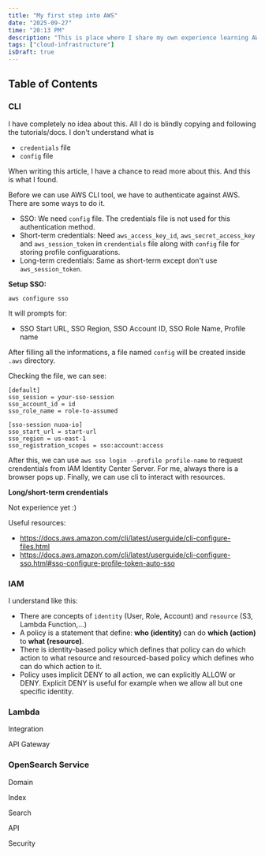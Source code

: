 ```yaml
---
title: "My first step into AWS"
date: "2025-09-27"
time: "20:13 PM"
description: "This is place where I share my own experience learning AWS. Note that I am not favor of this infra or another like GCP, Azure. I just note for myself (and probably you) on using AWS, things I have learned. Remember that AWS is not something you want to master, it just a tool for us to build things. So don't expect to read this to become AWS architec, all you need to master is the concepts, ideas that you can apply broadly to cloud infrastructure in general."
tags: ["cloud-infrastructure"]
isDraft: true
---
```


## Table of Contents

### CLI

I have completely no idea about this. All I do is blindly copying and following the tutorials/docs. I don't understand what is

- `credentials` file
- `config` file

When writing this article, I have a chance to read more about this. And this is what I found.

Before we can use AWS CLI tool, we have to authenticate against AWS. There are some ways to do it.

- SSO: We need `config` file. The credentials file is not used for this authentication method.
- Short-term credentials: Need `aws_access_key_id`, `aws_secret_access_key` and `aws_session_token` in `crendentials` file along with `config` file for storing profile configuarations.
- Long-term credentials: Same as short-term except don't use `aws_session_token`.

**Setup SSO:**

```
aws configure sso
```

It will prompts for:

- SSO Start URL, SSO Region, SSO Account ID, SSO Role Name, Profile name

After filling all the informations, a file named `config` will be created inside `.aws` directory.

Checking the file, we can see:

```
[default]
sso_session = your-sso-session
sso_account_id = id
sso_role_name = role-to-assumed

[sso-session nuoa-io]
sso_start_url = start-url
sso_region = us-east-1
sso_registration_scopes = sso:account:access
```

After this, we can use `aws sso login --profile profile-name` to request crendentials from IAM Identity Center Server. For me, always there is a browser pops up. Finally, we can use cli to interact with resources.

**Long/short-term crendentials**

Not experience yet :)

Useful resources:

- https://docs.aws.amazon.com/cli/latest/userguide/cli-configure-files.html
- https://docs.aws.amazon.com/cli/latest/userguide/cli-configure-sso.html#sso-configure-profile-token-auto-sso

### IAM

I understand like this:

- There are concepts of `identity` (User, Role, Account) and `resource` (S3, Lambda Function,...)
- A policy is a statement that define: **who (identity)** can do **which (action)** to **what (resource)**.
- There is identity-based policy which defines that policy can do which action to what resource and resourced-based policy which defines who can do which action to it.
- Policy uses implicit DENY to all action, we can explicitly ALLOW or DENY. Explicit DENY is useful for example when we allow all but one specific identity.

### Lambda

Integration

API Gateway

### OpenSearch Service

Domain

Index

Search

API

Security
